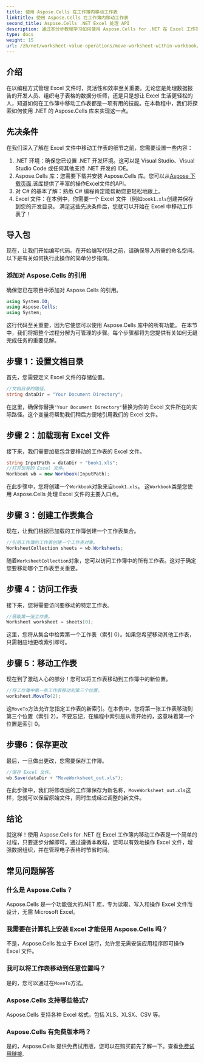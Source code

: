```yaml
---
title: 使用 Aspose.Cells 在工作簿内移动工作表
linktitle: 使用 Aspose.Cells 在工作簿内移动工作表
second_title: Aspose.Cells .NET Excel 处理 API
description: 通过本分步教程学习如何使用 Aspose.Cells for .NET 在 Excel 工作簿中移动工作表。增强您的 Excel 文件管理。
type: docs
weight: 15
url: /zh/net/worksheet-value-operations/move-worksheet-within-workbook/
---
```

## 介绍
在以编程方式管理 Excel 文件时，灵活性和效率至关重要。无论您是处理数据报告的开发人员、组织电子表格的数据分析师，还是只是想让 Excel 生活更轻松的人，知道如何在工作簿中移动工作表都是一项有用的技能。在本教程中，我们将探索如何使用 .NET 的 Aspose.Cells 库来实现这一点。 
## 先决条件
在我们深入了解在 Excel 文件中移动工作表的细节之前，您需要设置一些内容：
1. .NET 环境：确保您已设置 .NET 开发环境。这可以是 Visual Studio、Visual Studio Code 或任何其他支持 .NET 开发的 IDE。
2. Aspose.Cells 库：您需要下载并安装 Aspose.Cells 库。您可以从[Aspose 下载页面](https://releases.aspose.com/cells/net/).该库提供了丰富的操作Excel文件的API。
3. 对 C# 的基本了解：熟悉 C# 编程肯定能帮助您更轻松地跟上。
4.  Excel 文件：在本例中，你需要一个 Excel 文件（例如`book1.xls`创建并保存到您的开发目录。
满足这些先决条件后，您就可以开始在 Excel 中移动工作表了！
## 导入包 
现在，让我们开始编写代码。在开始编写代码之前，请确保导入所需的命名空间。以下是有关如何执行此操作的简单分步指南。
### 添加对 Aspose.Cells 的引用
确保您已在项目中添加对 Aspose.Cells 的引用。
```csharp
using System.IO;
using Aspose.Cells;
using System;
```
这行代码至关重要，因为它使您可以使用 Aspose.Cells 库中的所有功能。
在本节中，我们将把整个过程分解为可管理的步骤。每个步骤都将为您提供有关如何无缝完成任务的重要见解。
## 步骤 1：设置文档目录
首先，您需要定义 Excel 文件的存储位置。
```csharp
//文档目录的路径。
string dataDir = "Your Document Directory";
```
在这里，确保你替换`"Your Document Directory"`替换为你的 Excel 文件所在的实际路径。这个变量将帮助我们稍后方便地引用我们的 Excel 文件。
## 步骤 2：加载现有 Excel 文件
接下来，我们需要加载包含要移动的工作表的 Excel 文件。
```csharp
string InputPath = dataDir + "book1.xls";
//打开现有的 Excel 文件。
Workbook wb = new Workbook(InputPath);
```
在此步骤中，您将创建一个`Workbook`对象来自`book1.xls`。 这`Workbook`类是您使用 Aspose.Cells 处理 Excel 文件的主要入口点。
## 步骤 3：创建工作表集合
现在，让我们根据已加载的工作簿创建一个工作表集合。
```csharp
//引用工作簿的工作表创建一个工作表对象。
WorksheetCollection sheets = wb.Worksheets;
```
随着`WorksheetCollection`对象，您可以访问工作簿中的所有工作表。这对于确定您要移动哪个工作表至关重要。
## 步骤 4：访问工作表
接下来，您将需要访问要移动的特定工作表。
```csharp
//获取第一张工作表。
Worksheet worksheet = sheets[0];
```
这里，您将从集合中检索第一个工作表（索引 0）。如果您希望移动其他工作表，只需相应地更改索引即可。
## 步骤 5：移动工作表
现在到了激动人心的部分！您可以将工作表移动到工作簿中的新位置。
```csharp
//将工作簿中第一张工作表移动到第三个位置。
worksheet.MoveTo(2);
```
这`MoveTo`方法允许您指定工作表的新索引。在本例中，您将第一张工作表移动到第三个位置（索引 2）。不要忘记，在编程中索引是从零开始的，这意味着第一个位置是索引 0。
## 步骤6：保存更改
最后，一旦做出更改，您需要保存工作簿。
```csharp
//保存 Excel 文件。
wb.Save(dataDir + "MoveWorksheet_out.xls");
```
在此步骤中，我们将修改后的工作簿保存为新名称，`MoveWorksheet_out.xls`这样，您就可以保留原始文件，同时生成经过调整的新文件。
## 结论
就这样！使用 Aspose.Cells for .NET 在 Excel 工作簿内移动工作表是一个简单的过程，只要逐步分解即可。通过遵循本教程，您可以有效地操作 Excel 文件，增强数据组织，并在管理电子表格时节省时间。
## 常见问题解答
### 什么是 Aspose.Cells？  
Aspose.Cells 是一个功能强大的.NET 库，专为读取、写入和操作 Excel 文件而设计，无需 Microsoft Excel。
### 我需要在计算机上安装 Excel 才能使用 Aspose.Cells 吗？  
不是，Aspose.Cells 独立于 Excel 运行，允许您无需安装应用程序即可操作 Excel 文件。
### 我可以将工作表移动到任意位置吗？  
是的，您可以通过在`MoveTo`方法。
### Aspose.Cells 支持哪些格式?  
Aspose.Cells 支持各种 Excel 格式，包括 XLS、XLSX、CSV 等。
### Aspose.Cells 有免费版本吗？  
是的，Aspose.Cells 提供免费试用版，您可以在购买前先了解一下。查看[免费试用链接](https://releases.aspose.com/).